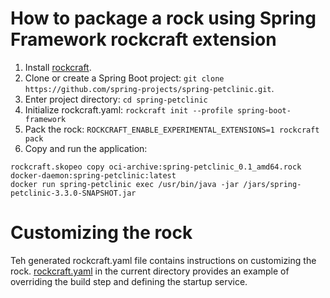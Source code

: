 # How to package a rock using Spring Framework rockcraft extension

1. Install [rockcraft](https://github.com/rockcrafters/openjdk-rocks/tree/main/demos/rockcraft#install-rockcraft).
2. Clone or create a Spring Boot project: `git clone https://github.com/spring-projects/spring-petclinic.git`.
3. Enter project directory: `cd spring-petclinic`
4. Initialize rockcraft.yaml: `rockcraft init --profile spring-boot-framework`
5. Pack the rock: `ROCKCRAFT_ENABLE_EXPERIMENTAL_EXTENSIONS=1 rockcraft pack`
6. Copy and run the application:
```
rockcraft.skopeo copy oci-archive:spring-petclinic_0.1_amd64.rock docker-daemon:spring-petclinic:latest
docker run spring-petclinic exec /usr/bin/java -jar /jars/spring-petclinic-3.3.0-SNAPSHOT.jar
```

# Customizing the rock

Teh generated rockcraft.yaml file contains instructions on customizing the rock.
[rockcraft.yaml](rockcraft.yaml) in the current directory provides an example of overriding the build step and defining the startup service.
